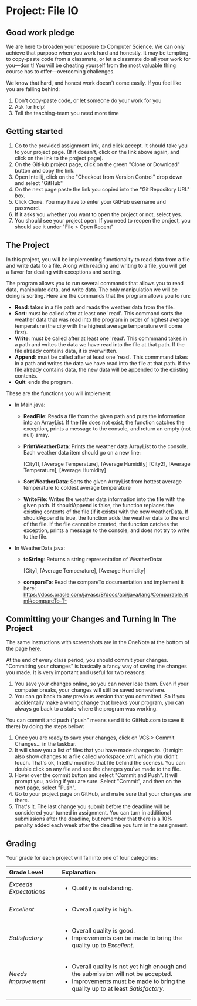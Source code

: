 # Project: File IO

## Good work pledge

We are here to broaden your exposure to Computer Science. We can only achieve that purpose when you work hard and honestly. It may be tempting to copy-paste code from a classmate, or let a classmate do all your work for you—don't! You will be cheating yourself from the most valuable thing course has to offer—overcoming challenges.

We know that hard, and honest work doesn't come easily. If you feel like you are falling behind:

1. Don't copy-paste code, or let someone do your work for you
2. Ask for help!
3. Tell the teaching-team you need more time

## Getting started

1. Go to the provided assignment link, and click accept. It should take you to your project page.
   (If it doesn't, click on the link above again, and click on the link to the project page).
2. On the GitHub project page, click on the green "Clone or Download" button and copy the link.
3. Open Intellij, click on the "Checkout from Version Control" drop down and select "GitHub"
4. On the next page paste the link you copied into the "Git Repository URL" box.
5. Click Clone. You may have to enter your GitHub username and password.
6. If it asks you whether you want to open the project or not, select yes.
7. You should see your project open. If you need to reopen the project, you should see it under "File > Open Recent"

## The Project

In this project, you will be implementing functionality to read data from a file and write data to a file. Along with reading and writing to a file, you will get a flavor for dealing with exceptions and sorting.

The program allows you to run several commands that allows you to read data, manipulate data, and write data. The only manipulation we will be doing is sorting. Here are the commands that the program allows you to run:

- **Read**: takes in a file path and reads the weather data from the file.
- **Sort**: must be called after at least one 'read'. This command sorts the weather data that was read into the program in order of highest average temperature (the city with the highest average temperature will come first).
- **Write**: must be called after at least one 'read'. This commmand takes in a path and writes the data we have read into the file at that path. If the file already contains data, it is overwritten.
- **Append**: must be called after at least one 'read'. This commmand takes in a path and writes the data we have read into the file at that path. If the file already contains data, the new data will be appended to the existing contents.
- **Quit**: ends the program.

These are the functions you will implement:

- In Main.java:

  - **ReadFile**: Reads a file from the given path and puts the information into an ArrayList. If the file does not exist, the function catches the exception, prints a message to the console, and return an empty (not null) array.
  - **PrintWeatherData**: Prints the weather data ArrayList to the console. Each weather data item should go on a new line:

    [City1], [Average Temperature], [Average Humidity]
    [City2], [Average Temperature], [Average Humidity]

  - **SortWeatherData**: Sorts the given ArrayList from hottest average temperature to coldest average temperature
  - **WriteFile**: Writes the weather data information into the file with the given path. If shouldAppend is false, the function replaces the existing contents of the file (if it exists) with the new weatherData. If shouldAppend is true, the function adds the weather data to the end of the file. If the file cannot be created, the function catches the exception, prints a message to the console, and does not try to write to the file.

- In WeatherData.java:

  - **toString**: Returns a string representation of WeatherData:

    [City], [Average Temperature], [Average Humidity]

  - **compareTo**: Read the compareTo documentation and implement it here: https://docs.oracle.com/javase/8/docs/api/java/lang/Comparable.html#compareTo-T-

## Committing your Changes and Turning In The Project

The same instructions with screenshots are in the OneNote at the bottom of the page [here](https://holynamesseattle.sharepoint.com/sites/Section_6558/_layouts/OneNote.aspx?id=%2Fsites%2FSection_6558%2FSiteAssets%2FProjects%20in%20Comp%20Sci%20-%20Mon-Wed%2019-20%20Notebook&wd=target%28Class%20Overview.one%7C74AD5220-0070-4A9A-BD5E-85B1624E453C%2FGetting%20Started%20With%20A%20Project%7C127DA7EC-BEEC-4463-BE97-A79C378AD455%2F%29).

At the end of every class period, you should commit your changes. "Committing your changes" is basically a fancy way of saving the changes you made. It is very important and useful for two reasons:

1. You save your changes online, so you can never lose them. Even if your computer breaks, your changes will still be saved somewhere.
2. You can go back to any previous version that you committed. So if you accidentally make a wrong change that breaks your program, you can always go back to a state where the program was working.

You can commit and push ("push" means send it to GitHub.com to save it there) by doing the steps below:

1. Once you are ready to save your changes, click on VCS > Commit Changes… in the taskbar.
2. It will show you a list of files that you have made changes to. (It might also show changes to a file called workspace.xml, which you didn’t touch. That's ok, IntelliJ modifies that file behind the scenes). You can double click on any file and see the changes you've made to the file.
3. Hover over the commit button and select "Commit and Push". It will prompt you, asking if you are sure. Select "Commit", and then on the next page, select "Push".
4. Go to your project page on GitHub, and make sure that your changes are there.
5. That's it. The last change you submit before the deadline will be considered your turned in assignment. You can turn in additional submissions after the deadline, but remember that there is a 10% penalty added each week after the deadline you turn in the assignment.

## Grading

Your grade for each project will fall into one of four categories:

| Grade Level            | Explanation                                                                                                                                                                                  |
| :--------------------- | :------------------------------------------------------------------------------------------------------------------------------------------------------------------------------------------- |
| _Exceeds Expectations_ | <ul><li>Quality is outstanding.</li></ul>                                                                                                                                                    |
| _Excellent_            | <ul><li>Overall quality is high.</li></ul>                                                                                                                                                   |
| _Satisfactory_         | <ul><li>Overall quality is good.</li><li>Improvements can be made to bring the quality up to <i>Excellent</i>.</li></ul>                                                                     |
| _Needs Improvement_    | <ul><li>Overall quality is not yet high enough and the submission will not be accepted.</li><li>Improvements must be made to bring the quality up to at least <i>Satisfactory</i>.</li></ul> |
